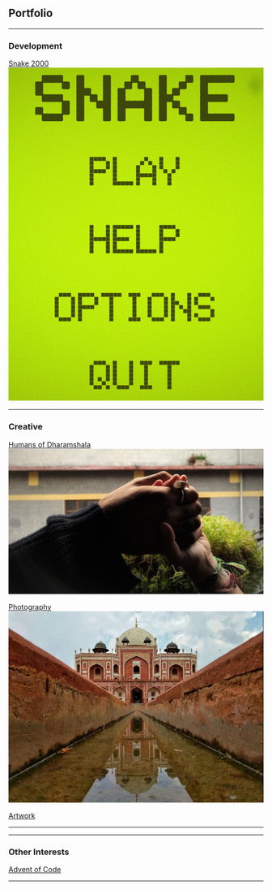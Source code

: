 ## Portfolio

---

### Development

[Snake 2000](/snake_2000)
<img src="images/snake_thumbnail.png?raw=true"/>

---

### Creative

[Humans of Dharamshala](/humans_of_dharamshala)
<img src="images/carpe-diem.jpeg?raw=true"/>

[Photography](https://www.eyeem.com/u/spiceofthelens)
<img src="images/humayun.png?raw=true"/>

[Artwork](https://www.instagram.com/rwebbart/)


---

---

### Other Interests

[Advent of Code](https://github.com/2nPlusOne/AoC-2021)

---
